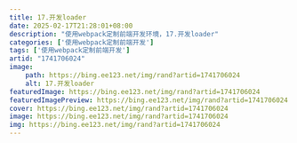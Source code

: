 ```yaml
---
title: 17.开发loader
date: 2025-02-17T21:28:01+08:00
description: "使用webpack定制前端开发环境，17.开发loader"
categories: ['使用webpack定制前端开发']
tags: ['使用webpack定制前端开发']
artid: "1741706024"
image:
    path: https://bing.ee123.net/img/rand?artid=1741706024
    alt: 17.开发loader
featuredImage: https://bing.ee123.net/img/rand?artid=1741706024
featuredImagePreview: https://bing.ee123.net/img/rand?artid=1741706024
cover: https://bing.ee123.net/img/rand?artid=1741706024
image: https://bing.ee123.net/img/rand?artid=1741706024
img: https://bing.ee123.net/img/rand?artid=1741706024
---
```


